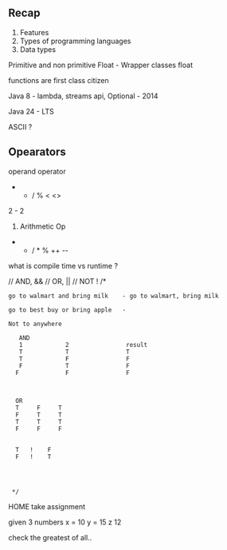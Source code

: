 ## Recap 
1. Features 
2. Types of programming languages 
3. Data types 


Primitive and non primitive 
Float - Wrapper classes 
float


functions are first class citizen 

Java 8 - lambda, streams api, Optional  - 2014

Java 24 - LTS

ASCII ? 


## Opearators 

operand operator 

+ - / % < <>   


2 - 2 

1. Arithmetic Op
+ - / * % ++ -- 




what is compile time vs runtime ? 









// AND,   &&
// OR,  ||
// NOT  !
/*

    go to walmart and bring milk    - go to walmart, bring milk 
    
    go to best buy or bring apple   - 
    
    Not to anywhere 
    
       AND    
       1            2                result 
       T            T                T
       T            F                F
       F            T                F
      F             F                F
      
      
      
      OR 
      T     F     T
      F     T     T
      T     T     T
      F     F     F 
      
      
      T   !    F
      F   !    T 
      
      
    
    
     */

HOME take assignment 


given 3 numbers
x = 10
y = 15
z 12

check the greatest of all..











